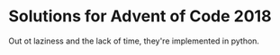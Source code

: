 # Solutions for Advent of Code 2018

Out ot laziness and the lack of time, they're implemented in python.